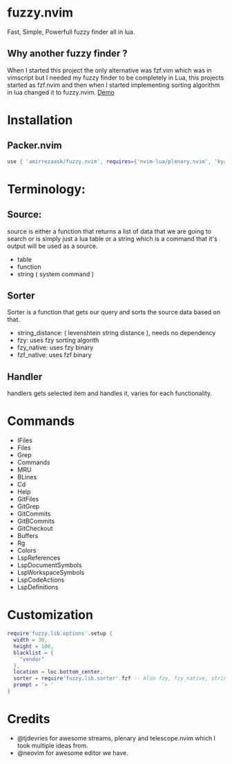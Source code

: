 # fuzzy.nvim
Fast, Simple, Powerfull fuzzy finder all in lua.

## Why another fuzzy finder ?
When I started this project the only alternative was fzf.vim which was in vimscript but I needed my fuzzy finder to be completely in Lua, this projects started as fzf.nvim
and then when I started implementing sorting algorithm in lua changed it to fuzzy.nvim.
[Demo](https://www.youtube.com/watch?v=YCUSN59FBSY)

# Installation
## Packer.nvim
```lua
use { 'amirrezaask/fuzzy.nvim', requires={'nvim-lua/plenary.nvim', 'kyazdani42/nvim-web-devicons'}}
```
# Terminology:
## Source:
source is either a function that returns a list of data that we are going to search or is simply just a lua table or a string which is a command that it's output will be used as a source.
- table
- function
- string ( system command )

## Sorter
Sorter is a function that gets our query and sorts the source data based on that.
- string_distance: ( levenshtein string distance ), needs no dependency
- fzy: uses fzy sorting algorith
- fzy_native: uses fzy binary
- fzf_native: uses fzf binary
## Handler
handlers gets selected item and handles it, varies for each functionality.

# Commands
- IFiles
- Files
- Grep
- Commands
- MRU
- BLines
- Cd
- Help
- GitFiles
- GitGrep
- GitCommits
- GitBCommits
- GitCheckout
- Buffers
- Rg
- Colors
- LspReferences
- LspDocumentSymbols
- LspWorkspaceSymbols
- LspCodeActions
- LspDefinitions


# Customization
```lua
require'fuzzy.lib.options'.setup {
  width = 30,
  height = 100,
  blacklist = {
    "vendor"
  },
  location = loc.bottom_center,
  sorter = require'fuzzy.lib.sorter'.fzf -- Also fzy, fzy_native, string_distance are supported
  prompt = '> '
}
```

# Credits
- @tjdevries for awesome streams, plenary and telescope.nvim which I took multiple ideas from.
- @neovim for awesome editor we have.

